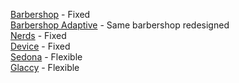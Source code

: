 [Barbershop](https://mraokan.github.io/barbershop) - Fixed<br>
[Barbershop Adaptive](https://mraokan.github.io/barbershop-adaptive) - Same barbershop redesigned<br>
[Nerds](https://mraokan.github.io/nerds) - Fixed<br>
[Device](https://mraokan.github.io/device) - Fixed<br>
[Sedona](https://mraokan.github.io/sedona) - Flexible<br>
[Glaccy](https://mraokan.github.io/glaccy) - Flexible<br>